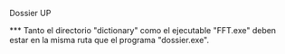 
Dossier UP

*** Tanto el directorio "dictionary" como el ejecutable "FFT.exe" deben estar en la misma ruta que el programa "dossier.exe".
